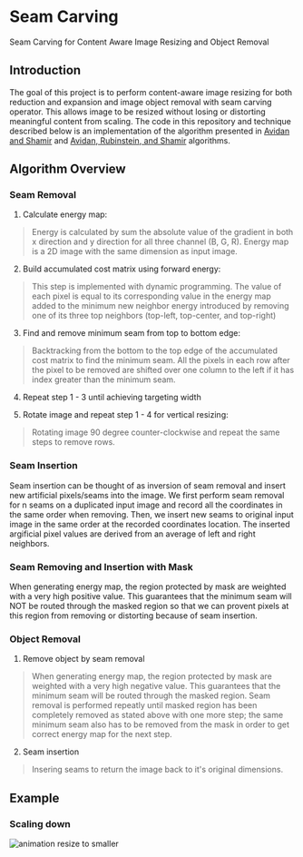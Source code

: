 # Seam Carving
Seam Carving for Content Aware Image Resizing and Object Removal

## Introduction
The goal of this project is to perform content-aware image resizing for both reduction and expansion and image object removal with seam carving operator. This allows image to be resized without losing or distorting meaningful content from scaling. The code in this repository and technique described below is an implementation of the algorithm presented in [Avidan and Shamir](http://graphics.cs.cmu.edu/courses/15-463/2007_fall/hw/proj2/imret.pdf) and [Avidan, Rubinstein, and Shamir](http://www.merl.com/publications/docs/TR2008-064.pdf) algorithms.

## Algorithm Overview
### Seam Removal
1. Calculate energy map: 
>Energy is calculated by sum the absolute value of the gradient in both x direction and y direction for all three channel (B, G, R). Energy map is a 2D image with the same dimension as input image.

2. Build accumulated cost matrix using forward energy: 
>This step is implemented with dynamic programming. The value of each pixel is equal to its corresponding value in the energy map added to the minimum new neighbor energy introduced by removing one of its three top neighbors (top-left, top-center, and top-right)

3. Find and remove minimum seam from top to bottom edge: 
>Backtracking from the bottom to the top edge of the accumulated cost matrix to find the minimum seam. All the pixels in each row after the pixel to be removed are shifted over one column to the left if it has index greater than the minimum seam.

4. Repeat step 1 - 3 until achieving targeting width 

5. Rotate image and repeat step 1 - 4 for vertical resizing: 
>Rotating image 90 degree counter-clockwise and repeat the same steps to remove rows.

### Seam Insertion
Seam insertion can be thought of as inversion of seam removal and insert new artificial pixels/seams into the image. We first perform seam removal for n seams on a duplicated input image and record all the coordinates in the same order when removing. Then, we insert new seams to original input image in the same order at the recorded coordinates location. The inserted argificial pixel values are derived from an average of left and right neighbors.

### Seam Removing and Insertion with Mask
When generating energy map, the region protected by mask are weighted with a very high positive value. This guarantees that the minimum seam will NOT be routed through the masked region so that we can provent pixels at this region from removing or distorting because of seam insertion.

### Object Removal
1. Remove object by seam removal
>When generating energy map, the region protected by mask are weighted with a very high negative value. This guarantees that the minimum seam will be routed through the masked region. Seam removal is performed repeatly until masked region has been completely removed as stated above with one more step; the same minimum seam also has to be removed from the mask in order to get correct energy map for the next step.

2. Seam insertion
>Insering seams to return the image back to it's original dimensions. 

## Example
### Scaling down
![animation resize to smaller](https://github.com/4gn3s/seam-carving/raw/master/static/smaller.gif)



